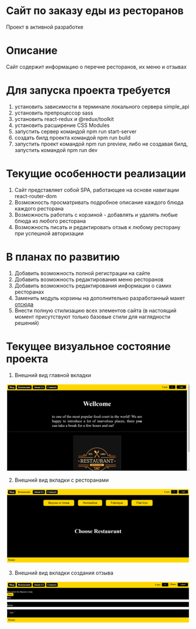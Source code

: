 # Сайт по заказу еды из ресторанов
Проект в активной разработке
# Описание
Сайт содержит информацию о перечне ресторанов, их меню и отзывах
# Для запуска проекта требуется
1) установить зависимости в терминале локального сервера simple_api
2) установить препроцессор sass
3) установить react-redux и @redux/toolkit
4) установить расширение CSS Modules
5) запустить сервер командой npm run start-server
6) создать билд проекта командой npm run build
7) запустить проект командой npm run preview,
либо не создавая билд, запустить командой npm run dev
# Текущие особенности реализации
1) Сайт представляет собой SPA, работающее на основе навигации react-router-dom
2) Возможность просматривать подробное описание каждого блюда каждого ресторана
3) Возможность работать с корзиной - добавлять и удалять любые блюда из любого ресторана
4) Возможность писать и редактировать отзыв к любому ресторану при успешной авторизации
# В планах по развитию
1) Добавить возможность полной регистрации на сайте
2) Добавить возможность редактирования меню ресторанов
3) Добавить возможность редактирования информации о самих ресторанах
4) Заменить модуль корзины на дополнительно разработанный макет <a href="https://github.com/RareMashiro/internVK/tree/project-progress">отсюда</a>
5) Внести полную стилизацию всех элементов сайта (в настоящий момент присутствуют только базовые стили для наглядности решений)
# Текущее визуальное состояние проекта

1) Внешний вид главной вкладки

<img src='https://github.com/RareMashiro/ReactCourse/blob/main-hw/images/mainPage.png'/>

2) Внешний вид вкладки с ресторанами

<img src='https://github.com/RareMashiro/ReactCourse/blob/main-hw/images/restaurantPage.png'/>

3) Внешний вид вкладки создания отзыва

<img src='https://github.com/RareMashiro/ReactCourse/blob/main-hw/images/reviewPage.png'/>




